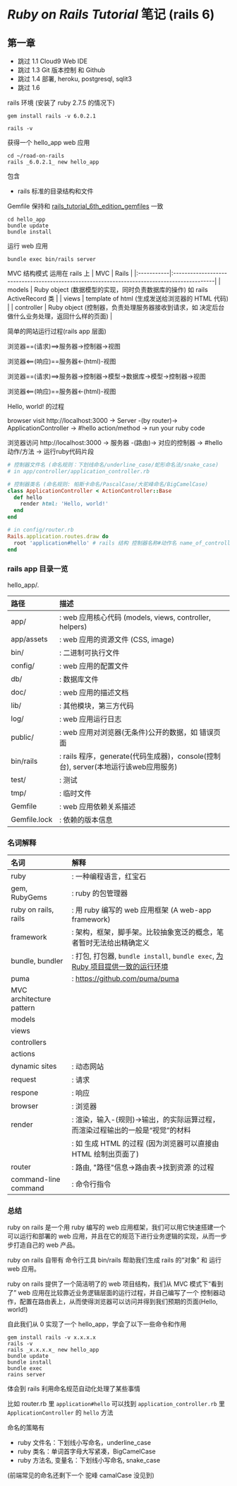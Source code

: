 # *Ruby on Rails Tutorial* 笔记 (rails 6)

## 第一章
- 跳过 1.1 Cloud9 Web IDE
- 跳过 1.3 Git 版本控制 和 Github
- 跳过 1.4 部署, heroku, postgresql, sqlit3
- 跳过 1.6 

rails 环境 (安装了 ruby 2.7.5 的情况下)
```shell
gem install rails -v 6.0.2.1 

rails -v
```
获得一个 hello_app web 应用
```shell
cd ~/road-on-rails
rails _6.0.2.1_ new hello_app
```
包含
- rails 标准的目录结构和文件

Gemfile 保持和 [rails_tutorial_6th_edition_gemfiles](https://github.com/learnenough/rails_tutorial_6th_edition_gemfiles) 一致
```shell
cd hello_app
bundle update
bundle install
```
运行 web 应用
```shell
bundle exec bin/rails server
```

MVC 结构模式 运用在 rails 上
| MVC        | Rails                                                                                       |
|:-----------|:--------------------------------------------------------------------------------------------|
| models     | Ruby object  (数据模型的实现，同时负责数据库的操作) 如 rails ActiveRecord 类                |
| views      | template of html (生成发送给浏览器的 HTML 代码)                                             |
| controller | Ruby object (控制器，负责处理服务器接收到请求，如 决定后台做什么业务处理，返回什么样的页面) |

简单的网站运行过程(rails app 层面)

浏览器==(请求)==>服务器->控制器->视图

浏览器<==(响应)==服务器<-(html)-视图

浏览器==(请求)==>服务器->控制器->模型->数据库->模型->控制器->视图

浏览器<==(响应)==服务器<-(html)-视图

Hello, world! 的过程

browser visit http://localhost:3000 -> Server -(by router)-> ApplicationController -> #hello action/method -> run your ruby code

浏览器访问 http://localhost:3000 -> 服务器 -(路由)-> 对应的控制器 -> #hello 动作/方法 -> 运行ruby代码片段 

```ruby
# 控制器文件名 (命名规则：下划线命名/underline_case/蛇形命名法/snake_case)
# in app/controller/application_controller.rb

# 控制器类名 (命名规则: 帕斯卡命名/PascalCase/大驼峰命名/BigCamelCase)
class ApplicationController < ActionController::Base
  def hello
    render html: 'Hello, world!'
  end
end

# in config/router.rb
Rails.application.routes.draw do
  root 'application#hello' # rails 结构 控制器名称#动作名 name_of_controller#name_of_action
end
```


### rails app 目录一览
hello_app/.

| 路径         | 描述                                                                               |
|:-------------|:-----------------------------------------------------------------------------------|
| app/         | : web 应用核心代码 (models, views, controller, helpers)                            |
| app/assets   | : web 应用的资源文件 (CSS, image)                                                  |
| bin/         | : 二进制可执行文件                                                                 |
| config/      | : web 应用的配置文件                                                               |
| db/          | : 数据库文件                                                                       |
| doc/         | : web 应用的描述文档                                                               |
| lib/         | : 其他模块，第三方代码                                                                    |
| log/         | : web 应用运行日志                                                                 |
| public/      | : web 应用对浏览器(无条件)公开的数据，如 错误页面                                  |
| bin/rails    | : rails 程序，generate(代码生成器)，console(控制台), server(本地运行该web应用服务) |
| test/        | : 测试                                                                             |
| tmp/         | : 临时文件                                                                         |
| Gemfile      | : web 应用依赖关系描述                                                             |
| Gemfile.lock | : 依赖的版本信息                                                                   |

### 名词解释
| 名词                     | 解释                                                                                                       |
|:-------------------------|:-----------------------------------------------------------------------------------------------------------|
| ruby                     | : 一种编程语言，红宝石                                                                                     |
| gem, RubyGems            | : ruby 的包管理器                                                                                          |
| ruby on rails, rails     | : 用 ruby 编写的 web 应用框架 (A web-app framework)                                                        |
| framework                | : 架构，框架，脚手架。比较抽象宽泛的概念，笔者暂时无法给出精确定义                                         |
| bundle, bundler          | : 打包, 打包器, `bundle install`, `bundle exec`, [为 Ruby 项目提供一致的运行环境](https://www.bundler.cn/) |
| puma                     | : https://github.com/puma/puma                                                                             |
| MVC architecture pattern |                                                                                                            |
| models                   |                                                                                                            |
| views                    |                                                                                                            |
| controllers              |                                                                                                            |
| actions                  |                                                                                                            |
| dynamic sites            | : 动态网站                                                                                                 |
| request                  | : 请求                                                                                                     |
| respone                  | : 响应                                                                                                     |
| browser                  | : 浏览器                                                                                                   |
| render                   | : 渲染，输入-(规则)->输出，的实际运算过程，而渲染过程输出的一般是“视觉”的材料                              |
|                          | : 如 生成 HTML 的过程 (因为浏览器可以直接由 HTML 绘制出页面了)                                             |
| router                   | : 路由, "路径"信息->路由表->找到资源 的过程                                                                |
| command-line command     | : 命令行指令                                                                                               |

### 总结

ruby on rails 是一个用 ruby 编写的 web 应用框架，我们可以用它快速搭建一个可以运行和部署的 web 应用，并且在它的规范下进行业务逻辑的实现，从而一步步打造自己的 web 产品。

ruby on rails 自带有 命令行工具 bin/rails 帮助我们生成 rails 的“对象” 和 运行 web 应用。

ruby on rails 提供了一个简洁明了的 web 项目结构，我们从 MVC 模式下“看到了” web 应用在比较靠近业务逻辑层面的运行过程，并自己编写了一个 控制器动作，配置在路由表上，从而使得浏览器可以访问并得到我们预期的页面(Hello, world!)

自此我们从 0 实现了一个 hello_app，学会了以下一些命令和作用

```shell
gem install rails -v x.x.x.x
rails -v
rails _x.x.x.x_ new hello_app
bundle update
bundle install
bundle exec 
rains server
```

体会到 rails 利用命名规范自动化处理了某些事情

比如 router.rb 里 `application#hello` 可以找到 `application_controller.rb` 里 `ApplicationController` 的 `hello` 方法

命名的策略有
- ruby 文件名：下划线小写命名，underline_case
- ruby 类名：单词首字母大写紧凑，BigCamelCase
- ruby 方法名, 变量名：下划线小写命名, snake_case

(前端常见的命名还剩下一个 驼峰 camalCase 没见到)
